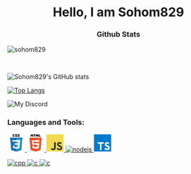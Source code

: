 <h1 align="center">Hello, I am Sohom829</h1>
<h3 align="center">Github Stats</h3>

<p align="left"> <img src="https://komarev.com/ghpvc/?username=Sohom829&label=Profile%20views&color=0e75b6&style=flat" alt="sohom829" /> </p> 

<p align="left"> <a href="https://twitter.com/" target="blank"><img src="https://img.shields.io/twitter/follow/?logo=twitter&style=for-the-badge" alt="" /></a> </p>

![Sohom829's GitHub stats](https://github-readme-stats.vercel.app/api?username=Sohom829&theme=transparent&show_icons=true)

[![Top Langs](https://github-readme-stats.vercel.app/api/top-langs/?username=Sohom829&layout=compact)](https://github.com/AnimeTownFun/AnimeTown.Fun)

![My Discord](https://discord-readme-badge.vercel.app/api?id=<967657941937291265>)

<h3 align="left"> </h3>
<h3 align="left">Languages and Tools:</h3> <a href="https://www.w3schools.com/css/" target="_blank"> <img src="https://raw.githubusercontent.com/devicons/devicon/master/icons/css3/css3-original-wordmark.svg" alt="css3" width="40" height="40"/> </a> <a href="https://www.w3.org/html/" target="_blank"> <img src="https://raw.githubusercontent.com/devicons/devicon/master/icons/html5/html5-original-wordmark.svg" alt="html5" width="40" height="40"/> </a> <a href="https://developer.mozilla.org/en-US/docs/Web/JavaScript" target="_blank"> <img src="https://raw.githubusercontent.com/devicons/devicon/master/icons/javascript/javascript-original.svg" alt="javascript" width="40" height="40"/> </a> </a> <a href="https://nodejs.org" target="_blank"> <img src="https://upload.wikimedia.org/wikipedia/commons/thumb/d/d9/Node.js_logo.svg/1200px-Node.js_logo.svg.png" alt="nodejs" width="40" height="40"/> </a> <a href="https://www.typescriptlang.org/" target="_blank"> <img src="https://raw.githubusercontent.com/devicons/devicon/master/icons/typescript/typescript-original.svg" alt="typescript" width="40" height="40"/> </a> </p> <a href="https://isocpp.org/" target="_blank"> <img src="https://upload.wikimedia.org/wikipedia/commons/thumb/1/18/ISO_C%2B%2B_Logo.svg/1822px-ISO_C%2B%2B_Logo.svg.png" alt="cpp" width="40" height="40"/> </a>  <a href="https://www.cprogramming.com/" target="_blank"> <img src="https://upload.wikimedia.org/wikipedia/commons/1/19/C_Logo.png" alt="c" width="40" height="40"/> </a> <a href="https://www.w3schools.com/java/" target="_blank"> <img src="https://mpng.subpng.com/20180404/ebw/kisspng-java-programming-computer-programming-programming-coffee-jar-5ac598db779939.2171835915228991634899.jpg" alt="c" width="40" height="40"/> </a>

